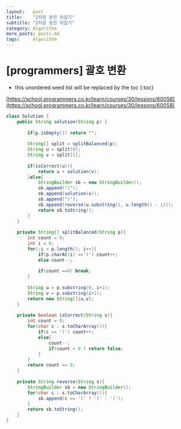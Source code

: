 ```yaml
---
layout:   post
title:    "2차원 동전 뒤집기"
subtitle: "2차원 동전 뒤집기"
category: Algorithm
more_posts: posts.md
tags:     Algorithm
---
```

# [programmers] 괄호 변환

<!--more-->
<!-- Table of contents -->
* this unordered seed list will be replaced by the toc
{:toc}

[https://school.programmers.co.kr/learn/courses/30/lessons/60058](https://school.programmers.co.kr/learn/courses/30/lessons/60058)


```java
class Solution {
    public String solution(String p) {
        
        if(p.isEmpty()) return "";
        
        String[] split = splitBalanced(p);
        String u = split[0];
        String v = split[1];
        
        if(isCorrect(u)){
            return u + solution(v);
        }else{
            StringBuilder sb = new StringBuilder();
            sb.append("(");
            sb.append(solution(v));
            sb.append(")");
            sb.append(reverse(u.substring(1, u.length() - 1)));
            return sb.toString();
        }
    }
    
    private String[] splitBalanced(String p){
        int count = 0;
        int i = 0;
        for(;i < p.length(); i++){
            if(p.charAt(i) =='(') count++;
            else count--;
            
            if(count ==0) break;
        }
        
        String u = p.substring(0, i+1);
        String v = p.substring(i+1);
        return new String[]{u,v};
    }
    
    private boolean isCorrect(String s){
        int count = 0;
        for(char c : s.toCharArray()){
            if(c == '(') count++;
            else{
                count--;
                if(count < 0 ) return false;
            }
        }
        return count == 0;
    }
    
    private String reverse(String s){
        StringBuilder sb = new StringBuilder();
        for(char c : s.toCharArray()){
            sb.append(c == '(' ? ')' : '(');
        }
        return sb.toString();
    }
}
```
